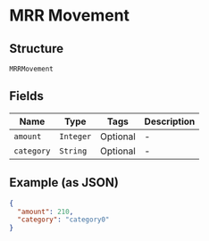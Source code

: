 
# MRR Movement

## Structure

`MRRMovement`

## Fields

| Name | Type | Tags | Description |
|  --- | --- | --- | --- |
| `amount` | `Integer` | Optional | - |
| `category` | `String` | Optional | - |

## Example (as JSON)

```json
{
  "amount": 210,
  "category": "category0"
}
```

